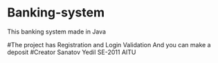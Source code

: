 # Banking-system

This banking system made in Java

#The project has
Registration and Login
Validation
And you can make a deposit
#Сreator
Sanatov Yedil SE-2011
AITU
